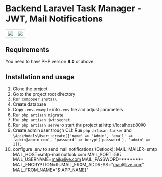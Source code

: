 # Backend Laravel Task Manager - JWT, Mail Notifications

<table>
    <tr>
        <td>
            <a href="https://laravel.com"><img src="https://i.imgur.com/pBNT1yy.png" /></a>
        </td>
        <td>
            <img src="https://i.imgur.com/Kp5kTUp.png" />
        </td>
    </tr>
</table> 


## Requirements
You need to have PHP version **8.0** or above. 

## Installation and usage
1. Clone the project
2. Go to the project root directory
3. Run `composer install`
4. Create database
5. Copy `.env.example` into `.env` file and adjust parameters
6. Run `php artisan migrate`
7. Run `php artisan jwt:secret`
8. Run `php artisan serve` to start the project at http://localhost:8000
9. Create admin user trough CLI:
Run `php artisan tinker` and `\App\Models\User::create(['name' => 'Admin', 'email' => 'admin@admin.com', 'password' => bcrypt('password'), 'admin' => 1]);`
10. configure .env to send mail notifications (Outlook): 
MAIL_MAILER=smtp
MAIL_HOST=smtp-mail.outlook.com
MAIL_PORT=587
MAIL_USERNAME=mail@live.com
MAIL_PASSWORD=********
MAIL_ENCRYPTION=tls
MAIL_FROM_ADDRESS="mail@live.com"
MAIL_FROM_NAME="${APP_NAME}"
